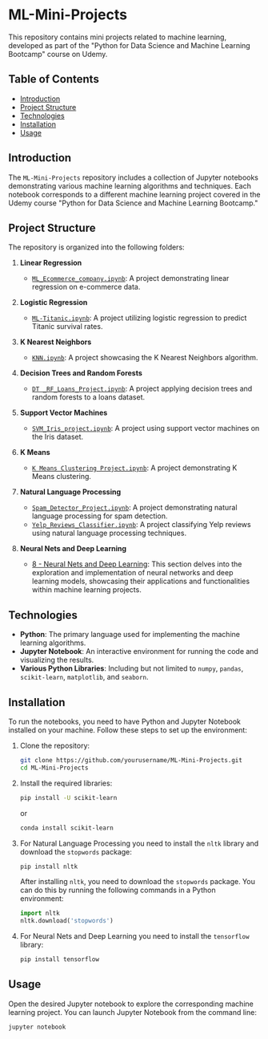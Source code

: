 # ML-Mini-Projects

This repository contains mini projects related to machine learning, developed as part of the "Python for Data Science and Machine Learning Bootcamp" course on Udemy.

## Table of Contents

- [Introduction](#introduction)
- [Project Structure](#project-structure)
- [Technologies](#technologies)
- [Installation](#installation)
- [Usage](#usage)

## Introduction

The `ML-Mini-Projects` repository includes a collection of Jupyter notebooks demonstrating various machine learning algorithms and techniques. Each notebook corresponds to a different machine learning project covered in the Udemy course "Python for Data Science and Machine Learning Bootcamp."

## Project Structure

The repository is organized into the following folders:

1. **Linear Regression**
    - [`ML_Ecommerce_company.ipynb`](https://github.com/ppogwizd/ML-Mini-Projects/blob/main/1%20-%20Linear%20Regression/ML_Ecommerce_company.ipynb): A project demonstrating linear regression on e-commerce data.
    
2. **Logistic Regression**
    - [`ML-Titanic.ipynb`](https://github.com/ppogwizd/ML-Mini-Projects/blob/main/2%20-%20Logistic%20Regression/ML-Titanic.ipynb): A project utilizing logistic regression to predict Titanic survival rates.
    
3. **K Nearest Neighbors**
    - [`KNN.ipynb`](https://github.com/ppogwizd/ML-Mini-Projects/blob/main/3%20-%20K%20Nearest%20Neighbors/KNN.ipynb): A project showcasing the K Nearest Neighbors algorithm.
    
4. **Decision Trees and Random Forests**
    - [`DT _RF_Loans_Project.ipynb`](https://github.com/ppogwizd/ML-Mini-Projects/blob/main/4%20-%20Decision%20Trees%20and%20Random%20Forests/DT%20_RF_Loans_Project.ipynb): A project applying decision trees and random forests to a loans dataset.
    
5. **Support Vector Machines**
    - [`SVM_Iris_project.ipynb`](https://github.com/ppogwizd/ML-Mini-Projects/blob/main/5%20-%20Support%20Vector%20Machines/SVM_Iris_project.ipynb): A project using support vector machines on the Iris dataset.
    
6. **K Means**
    - [`K Means Clustering Project.ipynb`](https://github.com/ppogwizd/ML-Mini-Projects/blob/main/6%20-%20K%20Means/K%20Means%20Clustering%20Project.ipynb): A project demonstrating K Means clustering.

7. **Natural Language Processing**
    - [`Spam_Detector_Project.ipynb`](https://github.com/ppogwizd/ML-Mini-Projects/blob/main/7%20-%20Natural%20Language%20Processing/Spam%20detector/Spam_Detector_Project.ipynb): A project demonstrating natural language processing for spam detection.
    - [`Yelp_Reviews_Classifier.ipynb`](https://github.com/ppogwizd/ML-Mini-Projects/blob/main/7%20-%20Natural%20Language%20Processing/Yelp%20Reviews%20classifier/Yelp_Reviews_Classifier.ipynb): A project classifying Yelp reviews using natural language processing techniques.
      
8. **Neural Nets and Deep Learning**
    - [8 - Neural Nets and Deep Learning](https://github.com/ppogwizd/ML-Mini-Projects/tree/main/8%20-%20Neural%20Nets%20and%20Deep%20Learning): This section delves into the exploration and implementation of neural networks and deep learning models, showcasing their applications and functionalities within machine learning projects.


## Technologies

- **Python**: The primary language used for implementing the machine learning algorithms.
- **Jupyter Notebook**: An interactive environment for running the code and visualizing the results.
- **Various Python Libraries**: Including but not limited to `numpy`, `pandas`, `scikit-learn`, `matplotlib`, and `seaborn`.

## Installation

To run the notebooks, you need to have Python and Jupyter Notebook installed on your machine. Follow these steps to set up the environment:

1. Clone the repository:
    ```bash
    git clone https://github.com/yourusername/ML-Mini-Projects.git
    cd ML-Mini-Projects
    ```

2. Install the required libraries:
    ```bash
    pip install -U scikit-learn
    ```
    or
    ```bash
    conda install scikit-learn
    ```
3. For Natural Language Processing you need to install the `nltk` library and download the `stopwords` package:
    ```bash
    pip install nltk
    ```
    After installing `nltk`, you need to download the `stopwords` package. You can do this by running the following commands in a Python environment:
    ```python
    import nltk
    nltk.download('stopwords')
    ```
4. For Neural Nets and Deep Learning you need to install the `tensorflow` library:
    ```bash
    pip install tensorflow
    ```

## Usage

Open the desired Jupyter notebook to explore the corresponding machine learning project. You can launch Jupyter Notebook from the command line:

```bash
jupyter notebook
